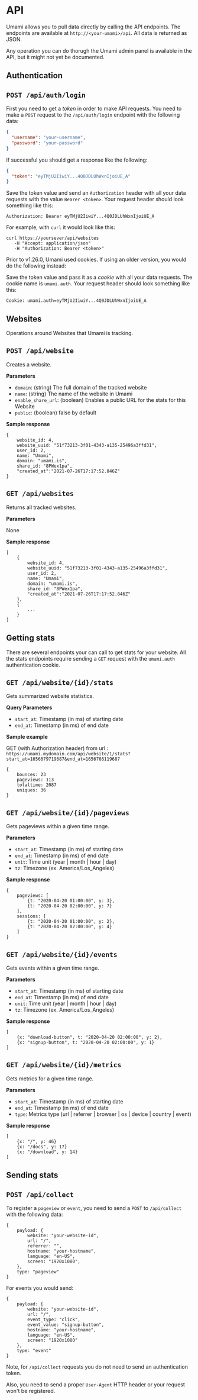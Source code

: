 # API

Umami allows you to pull data directly by calling the API endpoints.
The endpoints are available at `http://<your-umami>/api`.
All data is returned as JSON.

Any operation you can do thorugh the Umami admin panel is available in the API, but it might not yet be documented.

## Authentication

## `POST /api/auth/login`

First you need to get a _token_ in order to make API requests. You need to make a
`POST` request to the `/api/auth/login` endpoint with the following data:

```json
{
  "username": "your-username",
  "password": "your-password"
}
```

If successful you should get a response like the following:

```json
{
  "token": "eyTMjU2IiwiY...4Q0JDLUhWxnIjoiUE_A"
}
```

Save the token value and send an `Authorization` header with all your data requests with the value `Bearer <token>`. Your request header should look something like this:

```http request
Authorization: Bearer eyTMjU2IiwiY...4Q0JDLUhWxnIjoiUE_A
```

For example, with `curl` it would look like this:

```shell
curl https://yoursever/api/websites
   -H "Accept: application/json"
   -H "Authorization: Bearer <token>"
```

Prior to v1.26.0, Umami used cookies. If using an older version, you would do the following instead:

Save the token value and pass it as a _cookie_ with all your data requests.
The cookie name is `umami.auth`. Your request header should look something like this:

```
Cookie: umami.auth=eyTMjU2IiwiY...4Q0JDLUhWxnIjoiUE_A
```

## Websites

Operations around Websites that Umami is tracking.

## `POST /api/website`

Creates a website.

**Parameters**

- `domain`: (string) The full domain of the tracked website
- `name`: (string) The name of the website in Umami
- `enable_share_url`: (boolean) Enables a public URL for the stats for this Website
- `public`: (boolean) false by default

**Sample response**

```
{
    website_id: 4,
    website_uuid: "51f73213-3f01-4343-a135-25496a3ffd31",
    user_id: 2,
    name: "Umami",
    domain: "umami.is",
    share_id: "8PWex1pa",
    "created_at":"2021-07-26T17:17:52.846Z"
}
```

## `GET /api/websites`

Returns all tracked websites.

**Parameters**

None

**Sample response**

```
[
    {
        website_id: 4,
        website_uuid: "51f73213-3f01-4343-a135-25496a3ffd31",
        user_id: 2,
        name: "Umami",
        domain: "umami.is",
        share_id: "8PWex1pa",
        "created_at":"2021-07-26T17:17:52.846Z"
    },
    {
        ...
    }
]
```

## Getting stats

There are several endpoints your can call to get stats for your website. All the
stats endpoints require sending a `GET` request with the `umami.auth` authentication cookie.


## `GET /api/website/{id}/stats`

Gets summarized website statistics.

**Query Parameters**

- `start_at`: Timestamp (in ms) of starting date
- `end_at`: Timestamp (in ms) of end date

**Sample example**

GET (with Authorization header) from url : `https://umami.mydomain.com/api/website/1/stats?start_at=1656679719687&end_at=1656766119687`

```
{
    bounces: 23
    pageviews: 113
    totaltime: 2087
    uniques: 36
}
```

## `GET /api/website/{id}/pageviews`

Gets pageviews within a given time range.

**Parameters**

- `start_at`: Timestamp (in ms) of starting date
- `end_at`: Timestamp (in ms) of end date
- `unit`: Time unit (year | month | hour | day)
- `tz`: Timezone (ex. America/Los_Angeles)

**Sample response**

```
{
    pageviews: [
        {t: "2020-04-20 01:00:00", y: 3},
        {t: "2020-04-20 02:00:00", y: 7}
    ],
    sessions: [
        {t: "2020-04-20 01:00:00", y: 2},
        {t: "2020-04-20 02:00:00", y: 4}
    ]
}
```

## `GET /api/website/{id}/events`

Gets events within a given time range.

**Parameters**

- `start_at`: Timestamp (in ms) of starting date
- `end_at`: Timestamp (in ms) of end date
- `unit`: Time unit (year | month | hour | day)
- `tz`: Timezone (ex. America/Los_Angeles)

**Sample response**

```
[
    {x: "download-button", t: "2020-04-20 02:00:00", y: 2},
    {x: "signup-button", t: "2020-04-20 02:00:00", y: 1}
]
```

## `GET /api/website/{id}/metrics`

Gets metrics for a given time range.

**Parameters**

- `start_at`: Timestamp (in ms) of starting date
- `end_at`: Timestamp (in ms) of end date
- `type`: Metrics type (url | referrer | browser | os | device | country | event)

**Sample response**

```
[
    {x: "/", y: 46}
    {x: "/docs", y: 17}
    {x: "/download", y: 14}
]
```

## Sending stats

## `POST /api/collect`

To register a `pageview` or `event`, you need to send a `POST` to `/api/collect` with
the following data:

```
{
    payload: {
        website: "your-website-id",
        url: "/",
        referrer: "",
        hostname: "your-hostname",
        language: "en-US",
        screen: "1920x1080",
    },
    type: "pageview"
}
```

For events you would send:

```
{
    payload: {
        website: "your-website-id",
        url: "/",
        event_type: "click",
        event_value: "signup-button",
        hostname: "your-hostname",
        language: "en-US",
        screen: "1920x1080"
    },
    type: "event"
}
```

Note, for `/api/collect` requests you do not need to send an 
authentication token.

Also, you need to send a proper `User-Agent` HTTP header or
your request won't be registered.


